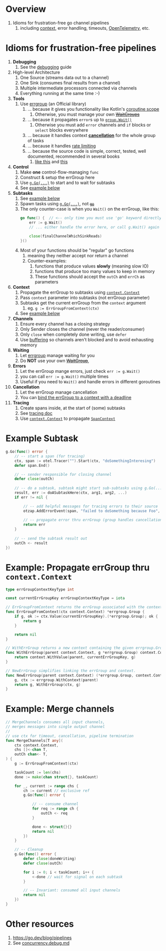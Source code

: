 # Overview
1. Idioms for frustration-free go channel pipelines 
    1. including [context](https://pkg.go.dev/context), error handling, timeouts, [OpenTelemetry](https://opentelemetry.io/docs/instrumentation/go/), etc.


# Idioms for frustration-free pipelines 
1. **Debugging** 
    1. See the [debugging](/home/wcarmon/git-repos/docs/golang/concurrency.debug.md) guide
1. High-level Architecture
    1. One Source (streams data out to a channel)
    1. One Sink (consumes final results from a channel)
    1. Multiple intermediate processors connected via channels
    1. Everything running at the same time :-)
1. **Tools**
    1. Use [errgroup](https://pkg.go.dev/golang.org/x/sync/errgroup) (an Official library)
        1. ... because it gives you functionality like Kotlin's [coroutine scope](https://kotlinlang.org/api/kotlinx.coroutines/kotlinx-coroutines-core/kotlinx.coroutines/-coroutine-scope/)
            1. Otherwise, you must manage your own ~~[WaitGroups](https://pkg.go.dev/sync#WaitGroup)~~        
        1. ... because it propagates `error`s up to [`group.Wait()`](https://pkg.go.dev/golang.org/x/sync/errgroup#Group.Wait)
            1. Otherwise you must add `error` channels and `if` blocks or `select` blocks everywhere
        1. ... because it handles context [**cancellation**](./concurrency.cancellation.md) for the whole group of tasks
        1. ... because it handles [rate limiting](https://pkg.go.dev/golang.org/x/sync/errgroup#Group.SetLimit)
        1. ... because the source code is simple, correct, tested, well documented, recommended in several books 
            1. [like this](https://www.amazon.com/Mastering-Go-professional-utilities-concurrent/dp/1801079315) and [this](https://www.amazon.com/100-Mistakes-How-Avoid-Them/dp/1617299596/)
1. **Control**
    1. Make **one** control-flow-managing `func`
    1. Construct & setup the errGroup here
    1. Use [`g.Go(...)`](https://pkg.go.dev/golang.org/x/sync/errgroup#Group.Go) to start and to wait for subtasks
    1. See [example below](#example-subtask)
1. **Subtasks**
    1. See [example below](#example-subtask)
    1. Spawn tasks using [`g.Go(...)`](https://pkg.go.dev/golang.org/x/sync/errgroup#Group.Go), not [~~`go`~~](https://go.dev/ref/spec#Go_statements)
    1. The only counter-case is when you `Wait()` on the errGroup, like this:
        ```go
        go func() {  // <-- only time you must use 'go' keyword directly
            err := g.Wait()
            // ... either handle the error here, or call g.Wait() again outside this goroutine
            
            close(finalChannelWhichSinkReads)
        }()
        ```
    1. Most of your functions should be "regular" go functions 
        1. meaning they neither accept nor return a channel
        1. Counter-examples:
            1. functions that produce values **slowly** (meaning slow IO)
            1. functions that produce too many values to keep in memory
            1. These functions should accept the `outCh` and `errCh` as parameters
1. **Context**
    1. Propagate the errGroup to subtasks using [`context.Context`](https://pkg.go.dev/context)    
    1. Pass `context` parameter into subtasks (not errGroup parameter)    
    1. Subtasks get the current errGroup from the `context` argument
        1. eg. `g := ErrGroupFromContext(ctx)`
    1. See [example below](#example-subtask)
1. **Channels** 
    1. Ensure every channel has a closing strategy
    1. Only Sender closes the channel (never the reader/consumer)
    1. Only `close` when completely done writing, use `defer`
    1. Use [buffering](https://gobyexample.com/channel-buffering) so channels aren't blocked and to avoid exhausting memory
1. **Waiting**
    1. Let [errgroup](https://pkg.go.dev/golang.org/x/sync/errgroup#Group.Wait) manage waiting for you
    1. Do **NOT** use your own ~~[WaitGroup](https://pkg.go.dev/sync#WaitGroup)~~,     
1. **Errors**
    1. Let the errGroup mange errors, just check `err := g.Wait()`
    1. you can call `err := g.Wait()` multiple times 
    1. Useful if you need to `Wait()` and handle errors in different goroutines
1. **Cancellation** 
    1. Let the errGroup manage cancellation
    1. You can [bind the errGroup to a context with a deadline](./concurrency.timeout.md)
1. **Tracing**
    1. Create spans inside, at the start of (some) subtasks 
    1. See [tracing doc](./tracing.md)
    1. Use [`context.Context`](https://pkg.go.dev/context) to propagate [`SpanContext`](https://pkg.go.dev/go.opentelemetry.io/otel/trace#SpanContext) 


# Example Subtask
```go
g.Go(func() error {
    // -- start a span (for tracing)
    ctx, span := otel.Tracer("").Start(ctx, "doSomethingInteresing")
    defer span.End()

    // -- sender responsible for closing channel
    defer close(outCh)
    
    // -- do a subtask, subtask might start sub-subtasks using g.Go(...)
    result, err := doASubtaskHere(ctx, arg1, arg2, ...)
    if err != nil {

        // -- add helpful messages for tracing errors to their source
        otzap.AddErrorEvent(span, "failed to doSomething because Foo", err)
        
        // -- propagate error thru errGroup (group handles cancellation)
        return err
    }
    
    // -- send the subtask result out
    outCh <- result
})
```


# Example: Propagate errGroup thru `context.Context`
```go
type errGroupContextKeyType int

const currentErrGroupKey errGroupContextKeyType = iota

// ErrGroupFromContext returns the errGroup associated with the context, or nil.
func ErrGroupFromContext(ctx context.Context) *errgroup.Group {
    if g, ok := ctx.Value(currentErrGroupKey).(*errgroup.Group); ok {
        return g
    }

    return nil
}

// WithErrGroup returns a new context containing the given errgroup.Group.
func WithErrGroup(parent context.Context, g *errgroup.Group) context.Context {
    return context.WithValue(parent, currentErrGroupKey, g)
}

// NewErrGroup simplifies linking the errGroup and context.
func NewErrGroup(parent context.Context) (*errgroup.Group, context.Context) {
    g, ctx := errgroup.WithContext(parent)
    return g, WithErrGroup(ctx, g)
}
```
     
    
# Example: Merge channels
```go
// MergeChannels consumes all input channels,
// merges messages into single output channel
//
// use ctx for timeout, cancellation, pipeline termination
func MergeChannels[T any](
    ctx context.Context,
    chs []<-chan T,        
    outCh chan<- T,
) {
    g := ErrGroupFromContext(ctx)

    taskCount := len(chs)
    done := make(chan struct{}, taskCount)

    for _, current := range chs {
        ch := current // exclusive ref
        g.Go(func() error {

            // -- consume channel
            for req := range ch {
                outCh <- req
            }

            done <- struct{}{}
            return nil
        })
    }

    // -- Cleanup
    g.Go(func() error {
        defer close(doneWriting)
        defer close(outCh)

        for i := 0; i < taskCount; i++ {
            <-done // wait for signal on each subtask
        }

        // -- Invariant: consumed all input channels
        return nil
    })
}
```


# Other resources
1. https://go.dev/blog/pipelines
1. See [concurrency.debug.md](./concurrency.debug.md)
